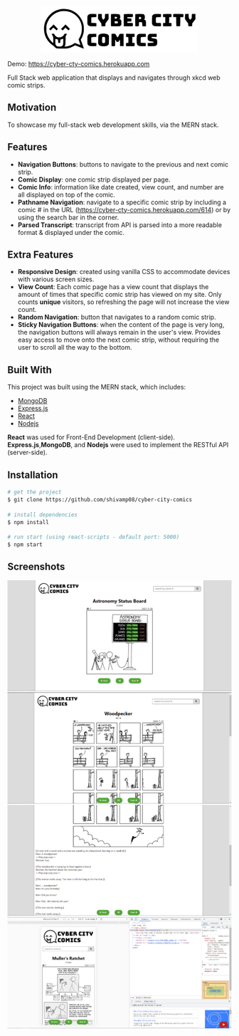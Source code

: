 <!-- PROJECT LOGO -->
<br />
<p align="center">
  <a href="https://cyber-cty-comics.herokuapp.com">
    <img src="client/src/images/header.png" alt="logo">
  </a>
</p>

Demo: https://cyber-cty-comics.herokuapp.com

Full Stack web application that displays and navigates through xkcd web comic strips.

## Motivation

To showcase my full-stack web development skills, via the MERN stack.

## Features

- **Navigation Buttons**: buttons to navigate to the previous and next comic strip.
- **Comic Display**: one comic strip displayed per page.
- **Comic Info**: information like date created, view count, and number are all displayed on top of the comic.
- **Pathname Navigation**: navigate to a specific comic strip by including a comic # in the URL (https://cyber-cty-comics.herokuapp.com/614) or by using the search bar in the corner.
- **Parsed Transcript**: transcript from API is parsed into a more readable format & displayed under the comic.

## Extra Features

- **Responsive Design**: created using vanilla CSS to accommodate devices with various screen sizes.
- **View Count**: Each comic page has a view count that displays the amount of times that specific comic strip has viewed on my site. Only counts **unique** visitors, so refreshing the page will not increase the view count.
- **Random Navigation**: button that navigates to a random comic strip.
- **Sticky Navigation Buttons**: when the content of the page is very long, the navigation buttons will always remain in the user's view. Provides easy access to move onto the next comic strip, without requiring the user to scroll all the way to the bottom.

## Built With

This project was built using the MERN stack, which includes:

- [MongoDB](https://www.mongodb.com/)
- [Express.js](https://expressjs.com/)
- [React](https://reactjs.org/)
- [Nodejs](https://nodejs.org/en/)

**React** was used for Front-End Development (client-side).\
**Express.js**,**MongoDB**, and **Nodejs** were used to implement the RESTful API (server-side).

## Installation

```bash
# get the project
$ git clone https://github.com/shivamp08/cyber-city-comics

# install dependencies
$ npm install

# run start (using react-scripts - default port: 5000)
$ npm start

```

## Screenshots

![Comic 2469](client/src/images/comic2469.png)
![Comic 614](client/src/images/comic614.png)
![Comic 614 Transcript](client/src/images/comic614transcript.png)
![Comic 2464 Transcript](client/src/images/responsive.png)
